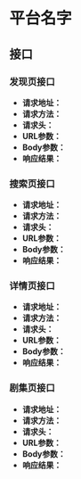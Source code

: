 # 平台名字

## 接口

### 发现页接口

- **请求地址：**
- **请求方法：**
- **请求头：**
- **URL参数：**
- **Body参数：**
- **响应结果：**

### 搜索页接口

- **请求地址：**
- **请求方法：**
- **请求头：**
- **URL参数：**
- **Body参数：**
- **响应结果：**

### 详情页接口

- **请求地址：**
- **请求方法：**
- **请求头：**
- **URL参数：**
- **Body参数：**
- **响应结果：**

### 剧集页接口

- **请求地址：**
- **请求方法：**
- **请求头：**
- **URL参数：**
- **Body参数：**
- **响应结果：**